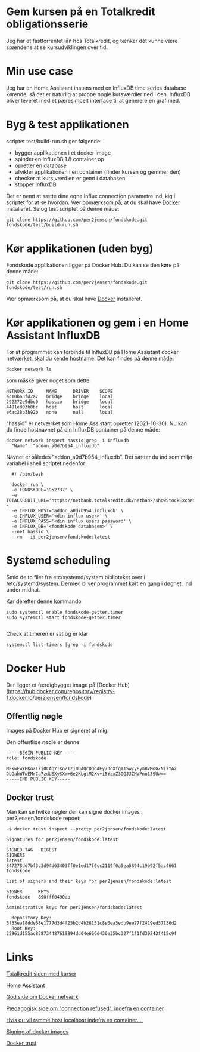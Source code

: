# Gem kursen på en Totalkredit obligationsserie

Jeg har et fastforrentet lån hos Totalkredit, og tænker det kunne være spændene at se kursudviklingen over tid.

# Min use case
Jeg har en Home Assistant instans med en InfluxDB time series database kørende, så det er naturlig at proppe nogle kursværdier ned i den.
InfluxDB bliver leveret med et pæresimpelt interface til at generere en graf med.

# Byg & test applikationen

scriptet test/build-run.sh gør følgende:

  - bygger applikationen i et docker image
  - spinder en InfluxDB 1.8 container op
  - opretter en database
  - afvikler applikationen i en container (finder kursen og gemmer den)
  - checker at kurs værdien er gemt i databasen
  - stopper InfluxDB

Det er nemt at sætte dine egne Influx connection parametre ind, kig i scriptet for at se hvordan.
Vær opmærksom på, at du skal have [Docker](https://www.docker.com/) installeret.
Se og test scriptet på denne måde:

````
git clone https://github.com/per2jensen/fondskode.git
fondskode/test/build-run.sh
````

# Kør applikationen (uden byg)

Fondskode applikationen ligger på Docker Hub. Du kan se den køre på denne måde:

````
git clone https://github.com/per2jensen/fondskode.git
fondskode/test/run.sh
````
Vær opmærksom på, at du skal have [Docker](https://www.docker.com/) installeret.

# Kør applikationen og gem i en Home Assistant InfluxDB

  For at programmet kan forbinde til InfluxDB på Home Assistant docker netværket, skal du kende hostname.
  Det kan findes på denne måde:
  ````
  docker network ls
  ````
  
  som måske giver noget som dette:
  ````
  NETWORK ID     NAME      DRIVER    SCOPE
  ac10b63fd2a7   bridge    bridge    local
  292272e9dbc0   hassio    bridge    local
  4401ed03b0bc   host      host      local
  e6ac28b3b92b   none      null      local
  ````


  "hassio" er netværket som Home Assistant opretter (2021-10-30). Nu kan du finde hostnavnet på din InfluxDB container på denne måde:
  ````
  docker network inspect hassio|grep -i influxdb
    "Name": "addon_a0d7b954_influxdb"
  ````

  Navnet er således "addon_a0d7b954_influxdb". Det sætter du ind som miljø variabel i shell scriptet nedenfor:
  ````
    #! /bin/bash

    docker run \
    -e FONDSKODE='952737' \
    -e TOTALKREDIT_URL='https://netbank.totalkredit.dk/netbank/showStockExchangeInternal.do' \
    -e INFLUX_HOST='addon_a0d7b954_influxdb' \
    -e INFLUX_USER='<din influx user>' \
    -e INFLUX_PASS='<din influx users password' \
    -e INFLUX_DB='<fondskode databasen>' \
    --net hassio \
    --rm  -it per2jensen/fondskode:latest
  ````


# Systemd scheduling
Smid de to filer fra etc/systemd/system biblioteket over i /etc/systemd/system.
Dermed bliver programmet kørt en gang i døgnet, ind under midnat.

Kør derefter denne kommando
````
sudo systemctl enable fondskode-getter.timer
sudo systemctl start fondskode-getter.timer
 
````

Check at timeren er sat og er klar
````
systemctl list-timers |grep -i fondskode
````


# Docker Hub

Der ligger et færdigbygget image på [Docker Hub)(https://hub.docker.com/repository/registry-1.docker.io/per2jensen/fondskode)

## Offentlig nøgle
Images på Docker Hub er signeret af mig.

Den offentlige nøgle er denne:
````
-----BEGIN PUBLIC KEY-----
role: fondskode

MFkwEwYHKoZIzj0CAQYIKoZIzj0DAQcDQgAEy73oXfqT1Sw/yEymBvMoGZNi7YA2
DLGahWTwEMrCa7zdUSXySXm+6e2KLgtM2Xv+i5YzxZ3GGJJZHVPnu139Uw==
-----END PUBLIC KEY-----
````

## Docker trust
Man kan se hvilke nøgler der kan signe docker images i per2jensen/fondskode repoet:
````
~$ docker trust inspect --pretty per2jensen/fondskode:latest

Signatures for per2jensen/fondskode:latest

SIGNED TAG   DIGEST                                                             SIGNERS
latest       847278dd7bf3c3d94d63403ff0e1ed17f0cc2119f0a5ea5894c19b92f5ac4661   fondskode

List of signers and their keys for per2jensen/fondskode:latest

SIGNER      KEYS
fondskode   890fff0490ab

Administrative keys for per2jensen/fondskode:latest

  Repository Key:	5f35ea18dde68e1777d3d4f25b2d4b28151c8e0ea3edb9ee27f2419ed37136d2
  Root Key:	25961d155ac858734487619894dd04e666d436e35bc327f1f1fd30243f415c9f

````


# Links

  [Totalkredit siden med kurser](https://netbank.totalkredit.dk/netbank/showStockExchangeInternal.do)
  
  [Home Assistant](https://www.home-assistant.io/)
  
  [God side om Docker netværk](https://www.tutorialworks.com/container-networking/)
  
  [Pædagogisk side om "connection refused", indefra en container](https://pythonspeed.com/articles/docker-connection-refused/)

  [Hvis du vil ramme host localhost indefra en container....](https://www.cloudsavvyit.com/14114/how-to-connect-to-localhost-within-a-docker-container/)

  [Signing af docker images](https://betterprogramming.pub/docker-content-trust-security-digital-signatures-eeae9348140d)
  
  [Docker trust](https://docs.docker.com/engine/security/trust/)
